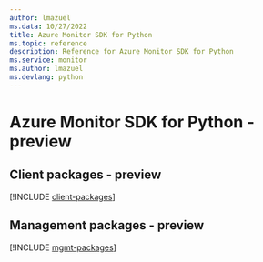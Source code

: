 ```yaml
---
author: lmazuel
ms.data: 10/27/2022
title: Azure Monitor SDK for Python
ms.topic: reference
description: Reference for Azure Monitor SDK for Python
ms.service: monitor
ms.author: lmazuel
ms.devlang: python
---
```

# Azure Monitor SDK for Python - preview

## Client packages - preview
[!INCLUDE [client-packages](monitor-client-index.md)]
## Management packages - preview
[!INCLUDE [mgmt-packages](monitor-mgmt-index.md)]